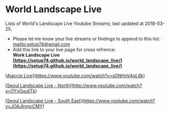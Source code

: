 # World Landscape Live
Lists of World's Landscape Live Youtube Streams; last updated at 2018-03-25.

- Please let me know your live streams or findings to append to this list:
  [mailto:setup74@gmail.com](mailto:setup74@gmail.com)
- Add this link to your live page for cross refrence: <br/>
  **Work Landscape Live [https://setup74.github.io/world_landscape_live/](https://setup74.github.io/world_landscape_live/)**


[[Ajaccio Live](http://img.youtube.com/vi/sDNHnV4gL6k/1.jpg)](https://www.youtube.com/watch?v=sDNHnV4gL6k)

[[Seoul Landscape Live - North](http://img.youtube.com/vi/i1YvOuuliTk/1.jpg)](http://www.youtube.com/watch?v=i1YvOuuliTk)

[[Seoul Landscape Live - South East](http://img.youtube.com/vi/JOAJlnmcCMY/1.jpg)](https://www.youtube.com/watch?v=JOAJlnmcCMY)

